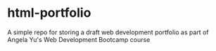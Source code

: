 # html-portfolio
A simple repo for storing a draft web development portfolio as part of Angela Yu's Web Development Bootcamp course
